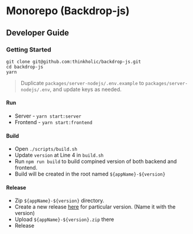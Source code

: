 # Monorepo (Backdrop-js)

## Developer Guide

### Getting Started

```
git clone git@github.com:thinkholic/backdrop-js.git
cd backdrop-js
yarn
```

> Duplicate `packages/server-nodejs/.env.example` to `packages/server-nodejs/.env`, and update keys as needed.

#### Run

- Server - `yarn start:server`
- Frontend - `yarn start:frontend`

#### Build

- Open `./scripts/build.sh`
- Update `version` at Line 4 in `build.sh`
- Run `npm run build` to build compined version of both backend and frontend.
- Build will be created in the root named `${appName}-${version}`

#### Release

- Zip `${appName}-${version}` directory.
- Create a new release [here](https://github.com/thinkholic/backdrop-js/releases/new) for particular version. (Name it with the version)
- Upload `${appName}-${version}.zip` there
- Release
